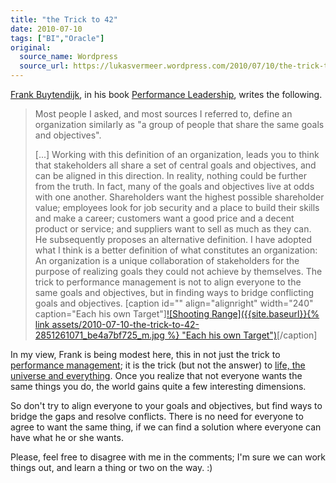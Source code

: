 ```yaml
---
title: "the Trick to 42"
date: 2010-07-10
tags: ["BI","Oracle"]
original:
  source_name: Wordpress
  source_url: https://lukasvermeer.wordpress.com/2010/07/10/the-trick-to-42/
---
```


[Frank Buytendijk](http://www.frankbuytendijk.com/), in his book [Performance Leadership](http://www.frankbuytendijk.com/performanceleadership.htm), writes the following.
> Most people I asked, and most sources I referred to, define an organization similarly as "a group of people that share the same goals and objectives".> 
> 
> [...] Working with this definition of an organization, leads you to think that stakeholders all share a set of central goals and objectives, and can be aligned in this direction. In reality, nothing could be further from the truth. In fact, many of the goals and objectives live at odds with one another. Shareholders want the highest possible shareholder value; employees look for job security and a place to build their skills and make a career; customers want a good price and a decent product or service; and suppliers want to sell as much as they can.
He subsequently proposes an alternative definition.
> I have adopted what I think is a better definition of what constitutes an organization: An organization is a unique collaboration of stakeholders for the purpose of realizing goals they could not achieve by themselves. The trick to performance management is not to align everyone to the same goals and objectives, but in finding ways to bridge conflicting goals and objectives.
[caption id="" align="alignright" width="240" caption="Each his own Target"][![Shooting Range]({{site.baseurl}}{% link assets/2010-07-10-the-trick-to-42-2851261071_be4a7bf725_m.jpg %} "Each his own Target")](http://www.flickr.com/photos/lukasvermeer/2851261071/)[/caption]

In my view, Frank is being modest here, this in not just the trick to [performance management](http://en.wikipedia.org/wiki/Performance_management); it is the trick (but not the answer) to [life, the universe and everything](http://en.wikipedia.org/wiki/Phrases_from_The_Hitchhiker). Once you realize that not everyone wants the same things you do, the world gains quite a few interesting dimensions.

So don't try to align everyone to your goals and objectives, but find ways to bridge the gaps and resolve conflicts. There is no need for everyone to agree to want the same thing, if we can find a solution where everyone can have what he or she wants.

Please, feel free to disagree with me in the comments; I'm sure we can work things out, and learn a thing or two on the way. :)